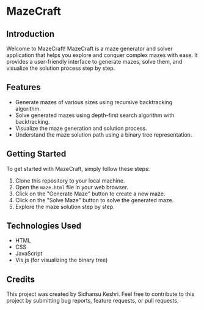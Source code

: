 # MazeCraft

## Introduction
Welcome to MazeCraft! MazeCraft is a maze generator and solver application that helps you explore and conquer complex mazes with ease. It provides a user-friendly interface to generate mazes, solve them, and visualize the solution process step by step.

## Features
- Generate mazes of various sizes using recursive backtracking algorithm.
- Solve generated mazes using depth-first search algorithm with backtracking.
- Visualize the maze generation and solution process.
- Understand the maze solution path using a binary tree representation.

## Getting Started
To get started with MazeCraft, simply follow these steps:
1. Clone this repository to your local machine.
2. Open the `maze.html` file in your web browser.
3. Click on the "Generate Maze" button to create a new maze.
4. Click on the "Solve Maze" button to solve the generated maze.
5. Explore the maze solution step by step.

## Technologies Used
- HTML
- CSS
- JavaScript
- Vis.js (for visualizing the binary tree)

## Credits
This project was created by Sidhansu Keshri. Feel free to contribute to this project by submitting bug reports, feature requests, or pull requests.


